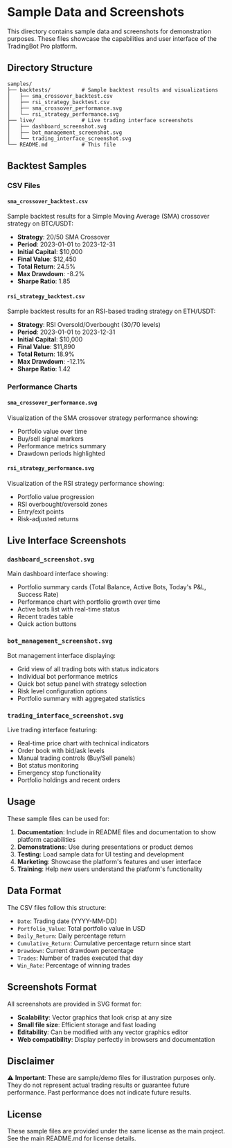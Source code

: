 # Sample Data and Screenshots

This directory contains sample data and screenshots for demonstration purposes. These files showcase the capabilities and user interface of the TradingBot Pro platform.

## Directory Structure

```
samples/
├── backtests/          # Sample backtest results and visualizations
│   ├── sma_crossover_backtest.csv
│   ├── rsi_strategy_backtest.csv
│   ├── sma_crossover_performance.svg
│   └── rsi_strategy_performance.svg
├── live/               # Live trading interface screenshots
│   ├── dashboard_screenshot.svg
│   ├── bot_management_screenshot.svg
│   └── trading_interface_screenshot.svg
└── README.md           # This file
```

## Backtest Samples

### CSV Files

#### `sma_crossover_backtest.csv`
Sample backtest results for a Simple Moving Average (SMA) crossover strategy on BTC/USDT:
- **Strategy**: 20/50 SMA Crossover
- **Period**: 2023-01-01 to 2023-12-31
- **Initial Capital**: $10,000
- **Final Value**: $12,450
- **Total Return**: 24.5%
- **Max Drawdown**: -8.2%
- **Sharpe Ratio**: 1.85

#### `rsi_strategy_backtest.csv`
Sample backtest results for an RSI-based trading strategy on ETH/USDT:
- **Strategy**: RSI Oversold/Overbought (30/70 levels)
- **Period**: 2023-01-01 to 2023-12-31
- **Initial Capital**: $10,000
- **Final Value**: $11,890
- **Total Return**: 18.9%
- **Max Drawdown**: -12.1%
- **Sharpe Ratio**: 1.42

### Performance Charts

#### `sma_crossover_performance.svg`
Visualization of the SMA crossover strategy performance showing:
- Portfolio value over time
- Buy/sell signal markers
- Performance metrics summary
- Drawdown periods highlighted

#### `rsi_strategy_performance.svg`
Visualization of the RSI strategy performance showing:
- Portfolio value progression
- RSI overbought/oversold zones
- Entry/exit points
- Risk-adjusted returns

## Live Interface Screenshots

### `dashboard_screenshot.svg`
Main dashboard interface showing:
- Portfolio summary cards (Total Balance, Active Bots, Today's P&L, Success Rate)
- Performance chart with portfolio growth over time
- Active bots list with real-time status
- Recent trades table
- Quick action buttons

### `bot_management_screenshot.svg`
Bot management interface displaying:
- Grid view of all trading bots with status indicators
- Individual bot performance metrics
- Quick bot setup panel with strategy selection
- Risk level configuration options
- Portfolio summary with aggregated statistics

### `trading_interface_screenshot.svg`
Live trading interface featuring:
- Real-time price chart with technical indicators
- Order book with bid/ask levels
- Manual trading controls (Buy/Sell panels)
- Bot status monitoring
- Emergency stop functionality
- Portfolio holdings and recent orders

## Usage

These sample files can be used for:

1. **Documentation**: Include in README files and documentation to show platform capabilities
2. **Demonstrations**: Use during presentations or product demos
3. **Testing**: Load sample data for UI testing and development
4. **Marketing**: Showcase the platform's features and user interface
5. **Training**: Help new users understand the platform's functionality

## Data Format

The CSV files follow this structure:
- `Date`: Trading date (YYYY-MM-DD)
- `Portfolio_Value`: Total portfolio value in USD
- `Daily_Return`: Daily percentage return
- `Cumulative_Return`: Cumulative percentage return since start
- `Drawdown`: Current drawdown percentage
- `Trades`: Number of trades executed that day
- `Win_Rate`: Percentage of winning trades

## Screenshots Format

All screenshots are provided in SVG format for:
- **Scalability**: Vector graphics that look crisp at any size
- **Small file size**: Efficient storage and fast loading
- **Editability**: Can be modified with any vector graphics editor
- **Web compatibility**: Display perfectly in browsers and documentation

## Disclaimer

⚠️ **Important**: These are sample/demo files for illustration purposes only. They do not represent actual trading results or guarantee future performance. Past performance does not indicate future results.

## License

These sample files are provided under the same license as the main project. See the main README.md for license details.
